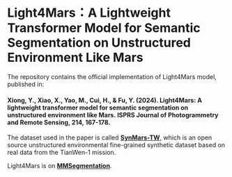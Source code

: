 # Light4Mars：A Lightweight Transformer Model for Semantic Segmentation on Unstructured Environment Like Mars

The repository contains the official implementation of Light4Mars model, published in:

#### Xiong, Y., Xiao, X., Yao, M., Cui, H., & Fu, Y. (2024). Light4Mars: A lightweight transformer model for semantic segmentation on unstructured environment like Mars. ISPRS Journal of Photogrammetry and Remote Sensing, 214, 167-178. 

The dataset used in the paper is called [**SynMars-TW**](https://github.com/CVIR-Lab/SynMars/tree/SynMars-TW), which is an open source unstructured environmental fine-grained synthetic dataset based on real data from the TianWen-1 mission.

Light4Mars is on [**MMSegmentation**](https://github.com/open-mmlab/mmsegmentation).
